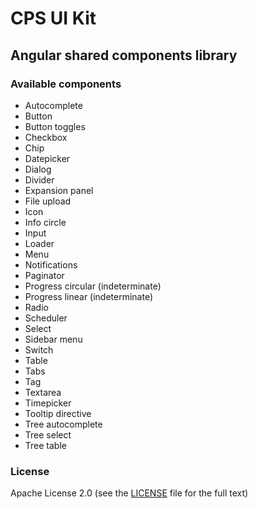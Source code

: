 # CPS UI Kit

## Angular shared components library

### Available components

- Autocomplete
- Button
- Button toggles
- Checkbox
- Chip
- Datepicker
- Dialog
- Divider
- Expansion panel
- File upload
- Icon
- Info circle
- Input
- Loader
- Menu
- Notifications
- Paginator
- Progress circular (indeterminate)
- Progress linear (indeterminate)
- Radio
- Scheduler
- Select
- Sidebar menu
- Switch
- Table
- Tabs
- Tag
- Textarea
- Timepicker
- Tooltip directive
- Tree autocomplete
- Tree select
- Tree table

### License

Apache License 2.0 (see the [LICENSE](https://github.com/AbsaOSS/cps-shared-ui/blob/master/LICENSE) file for the full text)
